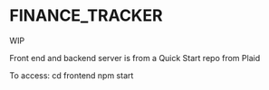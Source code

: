 # FINANCE_TRACKER

WIP

Front end and backend server is from a Quick Start repo from Plaid

To access:
cd frontend
npm start